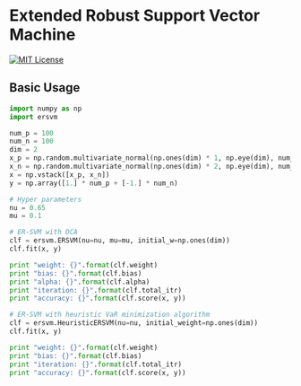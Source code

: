 # Extended Robust Support Vector Machine

[![MIT License](http://img.shields.io/badge/license-MIT-blue.svg?style=flat)](LICENSE)

## Basic Usage

```python
import numpy as np
import ersvm

num_p = 100
num_n = 100
dim = 2
x_p = np.random.multivariate_normal(np.ones(dim) * 1, np.eye(dim), num_p)
x_n = np.random.multivariate_normal(np.ones(dim) * 2, np.eye(dim), num_n)
x = np.vstack([x_p, x_n])
y = np.array([1.] * num_p + [-1.] * num_n)

# Hyper parameters
nu = 0.65
mu = 0.1

# ER-SVM with DCA
clf = ersvm.ERSVM(nu=nu, mu=mu, initial_w=np.ones(dim))
clf.fit(x, y)

print "weight: {}".format(clf.weight)
print "bias: {}".format(clf.bias)
print "alpha: {}".format(clf.alpha)
print "iteration: {}".format(clf.total_itr)
print "accuracy: {}".format(clf.score(x, y))

# ER-SVM with heuristic VaR minimization algorithm
clf = ersvm.HeuristicERSVM(nu=nu, initial_weight=np.ones(dim))
clf.fit(x, y)

print "weight: {}".format(clf.weight)
print "bias: {}".format(clf.bias)
print "iteration: {}".format(clf.total_itr)
print "accuracy: {}".format(clf.score(x, y))
```